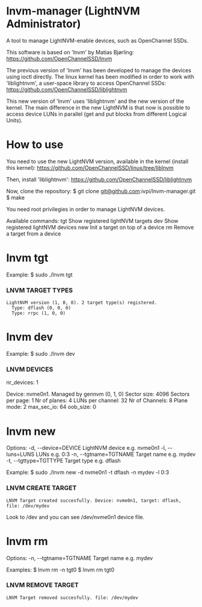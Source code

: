 # lnvm-manager (LightNVM Administrator)
A tool to manage LightNVM-enable devices, such as OpenChannel SSDs.

This software is based on 'lnvm' by Matias Bjørling:
<https://github.com/OpenChannelSSD/lnvm>

The previous version of 'lnvm' has been developed to manage the devices using ioctl directly. The linux kernel has been modified in order to work with 'liblightnvm', a user-space library to access OpenChannel SSDs:
<https://github.com/OpenChannelSSD/liblightnvm>

This new version of 'lnvm' uses 'liblightnvm' and the new version of the kernel. The main difference in the new LightNVM is that now is possible to access device LUNs in parallel (get and put blocks from different Logical Units).

# How to use

You need to use the new LightNVM version, available in the kernel (install this kernel):
<https://github.com/OpenChannelSSD/linux/tree/liblnvm>

Then, install 'liblightnvm':
<https://github.com/OpenChannelSSD/liblightnvm>

Now, clone the repository:
$ git clone git@github.com:ivpi/lnvm-manager.git
$ make

You need root privilegies in order to manage LightNVM devices.

Available commands:
   tgt     Show registered lightNVM targets
   dev     Show registered lightNVM devices
   new     Init a target on top of a device
   rm      Remove a target from a device

# lnvm tgt

Example:
  $ sudo ./lnvm tgt

  ### LNVM TARGET TYPES ###
    LightNVM version (1, 0, 0). 2 target type(s) registered.
      Type: dflash (0, 0, 0)
      Type: rrpc (1, 0, 0)
      
# lnvm dev

Example:
  $ sudo ./lnvm dev
  
  ### LNVM DEVICES ###
  nr_devices: 1

  Device: nvme0n1. Managed by gennvm (0, 1, 0)
    Sector size: 4096
    Sectors per page: 1
    Nr of planes: 4
    LUNs per channel: 32
    Nr of Channels: 8
    Plane mode: 2
    max_sec_io: 64
    oob_size: 0

# lnvm new

 Options:
  -d, --device=DEVICE        LightNVM device e.g. nvme0n1
  -l, --luns=LUNS            LUNs e.g. 0:3
  -n, --tgtname=TGTNAME      Target name e.g. mydev
  -t, --tgttype=TGTTYPE      Target type e.g. dflash

Example:
  $ sudo ./lnvm new -d nvme0n1 -t dflash -n mydev -l 0:3

  ### LNVM CREATE TARGET ###
    LNVM Target created succesfully. Device: nvme0n1, target: dflash, file: /dev/mydev

Look to /dev and you can see /dev/nvme0n1 device file.

# lnvm rm

 Options:
  -n, --tgtname=TGTNAME      Target name e.g. mydev
  
Examples:
  $ lnvm rm -n tgt0
  $ lnvm rm tgt0
  
  ### LNVM REMOVE TARGET ###
    LNVM Target removed succesfully. file: /dev/mydev
  
